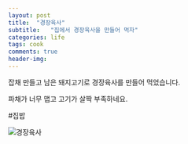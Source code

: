 ```yaml
---
layout: post
title:  "경장육사"
subtitle:   "집에서 경장육사을 만들어 먹자"
categories: life
tags: cook
comments: true
header-img: 
---
```


잡채 만들고 남은 돼지고기로 경장육사를 만들어 먹었습니다. 

파채가 너무 맵고 고기가 살짝 부족하네요.

#집밥

 ![경장육사](https://youngsungson.github.io/assets/img/life/20220201-life-cook.jpg)
 
 
 
 
